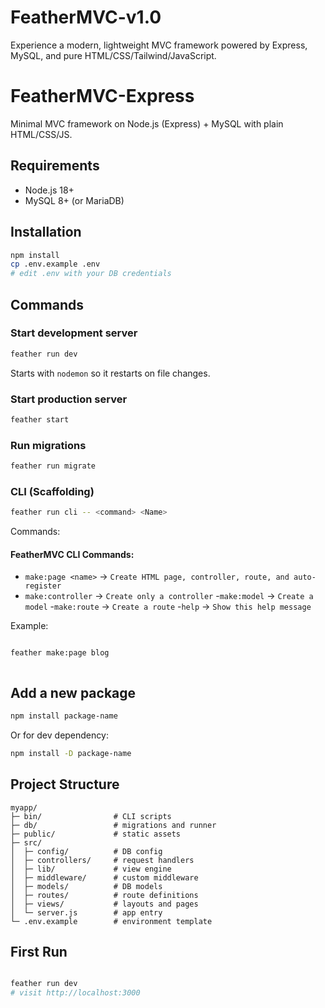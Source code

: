 # FeatherMVC-v1.0

Experience a modern, lightweight MVC framework powered by Express, MySQL, and pure HTML/CSS/Tailwind/JavaScript.

# FeatherMVC-Express

Minimal MVC framework on Node.js (Express) + MySQL with plain HTML/CSS/JS.

## Requirements

- Node.js 18+
- MySQL 8+ (or MariaDB)

## Installation

```bash
npm install
cp .env.example .env
# edit .env with your DB credentials
```

## Commands

### Start development server

```bash
feather run dev
```

Starts with `nodemon` so it restarts on file changes.

### Start production server

```bash
feather start
```

### Run migrations

```bash
feather run migrate
```

### CLI (Scaffolding)

```bash
feather run cli -- <command> <Name>
```

Commands:

#### FeatherMVC CLI Commands:

- `make:page <name>` → `Create HTML page, controller, route, and auto-register`
- `make:controller` → `Create only a controller` -`make:model` → `Create a model` -`make:route` → `Create a route` -`help` → `Show this help message`

Example:

```bash

feather make:page blog



```

## Add a new package

```bash
npm install package-name
```

Or for dev dependency:

```bash
npm install -D package-name
```

## Project Structure

```
myapp/
├─ bin/                # CLI scripts
├─ db/                 # migrations and runner
├─ public/             # static assets
├─ src/
│  ├─ config/          # DB config
│  ├─ controllers/     # request handlers
│  ├─ lib/             # view engine
│  ├─ middleware/      # custom middleware
│  ├─ models/          # DB models
│  ├─ routes/          # route definitions
│  ├─ views/           # layouts and pages
│  └─ server.js        # app entry
└─ .env.example        # environment template
```

## First Run

```bash

feather run dev
# visit http://localhost:3000
```
